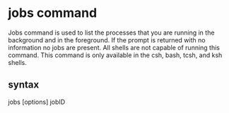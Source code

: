 # jobs command
Jobs command is used to list the processes that you are running in the background and in the foreground. If the prompt is returned with no information no jobs are present. All shells are not capable of running this command. This command is only available in the csh, bash, tcsh, and ksh shells.

## syntax
jobs [options] jobID

